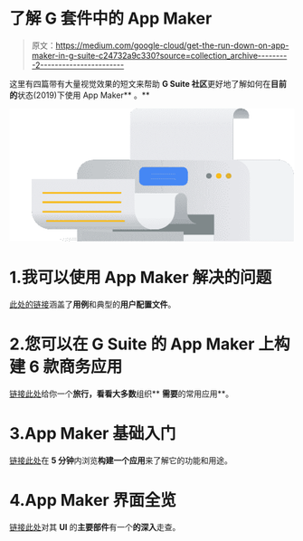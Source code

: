 # 了解 G 套件中的 App Maker

> 原文：<https://medium.com/google-cloud/get-the-run-down-on-app-maker-in-g-suite-c24732a9c330?source=collection_archive---------2----------------------->

这里有四篇带有大量视觉效果的短文来帮助 **G Suite 社区**更好地了解如何在**目前的**状态(2019)下使用 App Maker** 。**

![](img/72eaf4b6a09aa04b01de668b0c15dc89.png)

# 1.我可以使用 App Maker 解决的问题

[此处的链接](/@TechandEco/the-problems-i-can-solve-with-app-maker-2d6a7c570cca)涵盖了**用例**和典型的**用户配置文件**。

# 2.您可以在 G Suite 的 App Maker 上构建 6 款商务应用

[链接此处](/@TechandEco/6-business-apps-you-can-build-on-g-suites-app-maker-f5852d055467)给你一个**旅行，看看大多数**组织** **需要**的常用应用**。

# 3.App Maker 基础入门

[链接此处](/@TechandEco/5-minute-getting-started-to-building-a-basic-app-via-g-suite-s-app-maker-358c2e57303c)在 **5 分钟**内浏览**构建一个应用**来了解它的功能和用途。

# 4.App Maker 界面全览

[链接此处](/@TechandEco/full-tour-of-app-makers-interface-de502ab7e587)对其 **UI** 的**主要部件**有一个**的深入**走查。